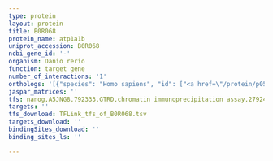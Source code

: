 ```yaml
---
type: protein
layout: protein
title: B0R068
protein_name: atp1a1b
uniprot_accession: B0R068
ncbi_gene_id: '-'
organism: Danio rerio
function: target gene
number_of_interactions: '1'
orthologs: '[{"species": "Homo sapiens", "id": ["<a href=\"/protein/p05023\">P05023</a>"]}, {"species": "Mus musculus", "id": ["<a href=\"/protein/q8vdn2\">Q8VDN2</a>"]}, {"species": "Rattus norvegicus", "id": ["<a href=\"/protein/p06685\">P06685</a>"]}, {"species": "Drosophila melanogaster", "id": ["<a href=\"/protein/p13607\">P13607</a>"]}, {"species": "Caenorhabditis elegans", "id": ["<a href=\"/protein/p90735\">P90735</a>"]}]'
jaspar_matrices: ''
tfs: nanog,A5JNG8,792333,GTRD,chromatin immunoprecipitation assay,27924024%5Buid%5D,No
targets: ''
tfs_download: TFLink_tfs_of_B0R068.tsv
targets_download: ''
bindingSites_download: ''
binding_sites_ls: ''

---
```

